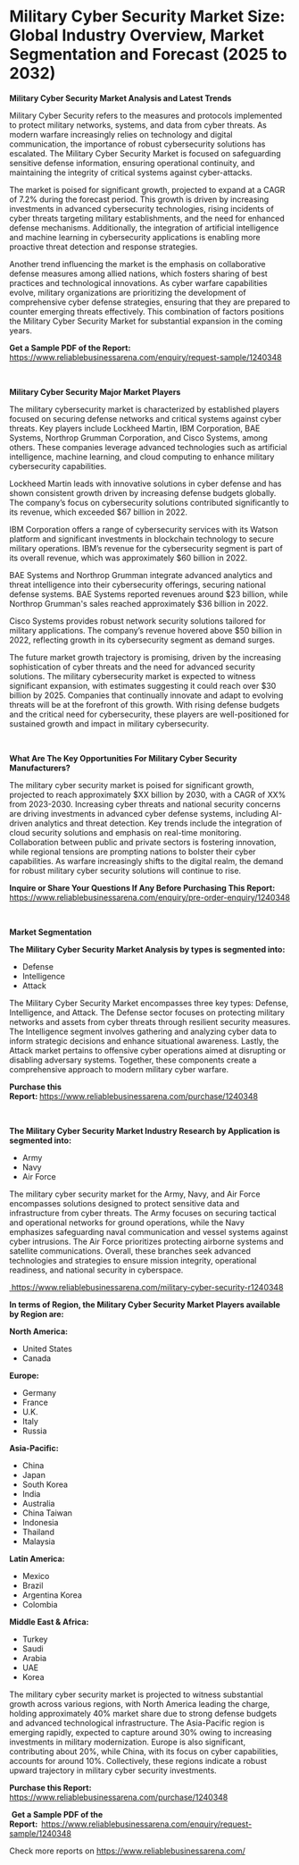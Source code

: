 <p><h1>Military Cyber Security Market Size: Global Industry Overview, Market Segmentation and Forecast (2025 to 2032)</h1></p><p><strong>Military Cyber Security Market Analysis and Latest Trends</strong></p>
<p><p>Military Cyber Security refers to the measures and protocols implemented to protect military networks, systems, and data from cyber threats. As modern warfare increasingly relies on technology and digital communication, the importance of robust cybersecurity solutions has escalated. The Military Cyber Security Market is focused on safeguarding sensitive defense information, ensuring operational continuity, and maintaining the integrity of critical systems against cyber-attacks.</p><p>The market is poised for significant growth, projected to expand at a CAGR of 7.2% during the forecast period. This growth is driven by increasing investments in advanced cybersecurity technologies, rising incidents of cyber threats targeting military establishments, and the need for enhanced defense mechanisms. Additionally, the integration of artificial intelligence and machine learning in cybersecurity applications is enabling more proactive threat detection and response strategies.</p><p>Another trend influencing the market is the emphasis on collaborative defense measures among allied nations, which fosters sharing of best practices and technological innovations. As cyber warfare capabilities evolve, military organizations are prioritizing the development of comprehensive cyber defense strategies, ensuring that they are prepared to counter emerging threats effectively. This combination of factors positions the Military Cyber Security Market for substantial expansion in the coming years.</p></p>
<p><strong>Get a Sample PDF of the Report:&nbsp;</strong> <a href="https://www.reliablebusinessarena.com/enquiry/request-sample/1240348?utm_campaign=3165&utm_medium=2&utm_source=Github&utm_content=ia&utm_term=10032025&utm_id=military-cyber-security">https://www.reliablebusinessarena.com/enquiry/request-sample/1240348</a></p>
<p>&nbsp;</p>
<p><strong>Military Cyber Security Major Market Players</strong></p>
<p><p>The military cybersecurity market is characterized by established players focused on securing defense networks and critical systems against cyber threats. Key players include Lockheed Martin, IBM Corporation, BAE Systems, Northrop Grumman Corporation, and Cisco Systems, among others. These companies leverage advanced technologies such as artificial intelligence, machine learning, and cloud computing to enhance military cybersecurity capabilities.</p><p>Lockheed Martin leads with innovative solutions in cyber defense and has shown consistent growth driven by increasing defense budgets globally. The company’s focus on cybersecurity solutions contributed significantly to its revenue, which exceeded $67 billion in 2022.</p><p>IBM Corporation offers a range of cybersecurity services with its Watson platform and significant investments in blockchain technology to secure military operations. IBM’s revenue for the cybersecurity segment is part of its overall revenue, which was approximately $60 billion in 2022.</p><p>BAE Systems and Northrop Grumman integrate advanced analytics and threat intelligence into their cybersecurity offerings, securing national defense systems. BAE Systems reported revenues around $23 billion, while Northrop Grumman's sales reached approximately $36 billion in 2022.</p><p>Cisco Systems provides robust network security solutions tailored for military applications. The company’s revenue hovered above $50 billion in 2022, reflecting growth in its cybersecurity segment as demand surges.</p><p>The future market growth trajectory is promising, driven by the increasing sophistication of cyber threats and the need for advanced security solutions. The military cybersecurity market is expected to witness significant expansion, with estimates suggesting it could reach over $30 billion by 2025. Companies that continually innovate and adapt to evolving threats will be at the forefront of this growth. With rising defense budgets and the critical need for cybersecurity, these players are well-positioned for sustained growth and impact in military cybersecurity.</p></p>
<p>&nbsp;</p>
<p><strong>What Are The Key Opportunities For Military Cyber Security Manufacturers?</strong></p>
<p><p>The military cyber security market is poised for significant growth, projected to reach approximately $XX billion by 2030, with a CAGR of XX% from 2023-2030. Increasing cyber threats and national security concerns are driving investments in advanced cyber defense systems, including AI-driven analytics and threat detection. Key trends include the integration of cloud security solutions and emphasis on real-time monitoring. Collaboration between public and private sectors is fostering innovation, while regional tensions are prompting nations to bolster their cyber capabilities. As warfare increasingly shifts to the digital realm, the demand for robust military cyber security solutions will continue to rise.</p></p>
<p><strong>Inquire or Share Your Questions If Any Before Purchasing This Report:</strong> <a href="https://www.reliablebusinessarena.com/enquiry/pre-order-enquiry/1240348?utm_campaign=3165&utm_medium=2&utm_source=Github&utm_content=ia&utm_term=10032025&utm_id=military-cyber-security">https://www.reliablebusinessarena.com/enquiry/pre-order-enquiry/1240348</a></p>
<p>&nbsp;</p>
<p><strong>Market Segmentation</strong></p>
<p><strong>The Military Cyber Security Market Analysis by types is segmented into:</strong></p>
<p><ul><li>Defense</li><li>Intelligence</li><li>Attack</li></ul></p>
<p><p>The Military Cyber Security Market encompasses three key types: Defense, Intelligence, and Attack. The Defense sector focuses on protecting military networks and assets from cyber threats through resilient security measures. The Intelligence segment involves gathering and analyzing cyber data to inform strategic decisions and enhance situational awareness. Lastly, the Attack market pertains to offensive cyber operations aimed at disrupting or disabling adversary systems. Together, these components create a comprehensive approach to modern military cyber warfare.</p></p>
<p><strong>Purchase this Report:&nbsp;</strong><a href="https://www.reliablebusinessarena.com/purchase/1240348?utm_campaign=3165&utm_medium=2&utm_source=Github&utm_content=ia&utm_term=10032025&utm_id=military-cyber-security">https://www.reliablebusinessarena.com/purchase/1240348</a></p>
<p>&nbsp;</p>
<p><strong>The Military Cyber Security Market Industry Research by Application is segmented into:</strong></p>
<p><ul><li>Army</li><li>Navy</li><li>Air Force</li></ul></p>
<p><p>The military cyber security market for the Army, Navy, and Air Force encompasses solutions designed to protect sensitive data and infrastructure from cyber threats. The Army focuses on securing tactical and operational networks for ground operations, while the Navy emphasizes safeguarding naval communication and vessel systems against cyber intrusions. The Air Force prioritizes protecting airborne systems and satellite communications. Overall, these branches seek advanced technologies and strategies to ensure mission integrity, operational readiness, and national security in cyberspace.</p></p>
<p><a href="https://www.reliablebusinessarena.com/military-cyber-security-r1240348?utm_campaign=3165&utm_medium=2&utm_source=Github&utm_content=ia&utm_term=10032025&utm_id=military-cyber-security">&nbsp;https://www.reliablebusinessarena.com/military-cyber-security-r1240348</a></p>
<p><strong>In terms of Region, the Military Cyber Security Market Players available by Region are:</strong></p>
<p>
    <p> <strong> North America: </strong>
        <ul>
            <li>United States</li>
            <li>Canada</li>
        </ul>
        </p> 
    <p> <strong> Europe: </strong>
        <ul>
            <li>Germany</li>
            <li>France</li>
            <li>U.K.</li>
            <li>Italy</li>
            <li>Russia</li>
        </ul>
        </p> 
    <p> <strong> Asia-Pacific: </strong>
        <ul>
            <li>China</li>
            <li>Japan</li>
            <li>South Korea</li>
            <li>India</li>
            <li>Australia</li>
            <li>China Taiwan</li>
            <li>Indonesia</li>
            <li>Thailand</li>
            <li>Malaysia</li>
        </ul>
        </p> 
    <p> <strong> Latin America: </strong>
        <ul>
            <li>Mexico</li>
            <li>Brazil</li>
            <li>Argentina Korea</li>
            <li>Colombia</li>
        </ul>
        </p> 
    <p> <strong> Middle East & Africa: </strong>
        <ul>
            <li>Turkey</li>
            <li>Saudi</li>
            <li>Arabia</li>
            <li>UAE</li>
            <li>Korea</li>
        </ul>
    </p>
    </p>
<p><p>The military cyber security market is projected to witness substantial growth across various regions, with North America leading the charge, holding approximately 40% market share due to strong defense budgets and advanced technological infrastructure. The Asia-Pacific region is emerging rapidly, expected to capture around 30% owing to increasing investments in military modernization. Europe is also significant, contributing about 20%, while China, with its focus on cyber capabilities, accounts for around 10%. Collectively, these regions indicate a robust upward trajectory in military cyber security investments.</p></p>
<p><strong>Purchase this Report: </strong><a href="https://www.reliablebusinessarena.com/purchase/1240348?utm_campaign=3165&utm_medium=2&utm_source=Github&utm_content=ia&utm_term=10032025&utm_id=military-cyber-security">https://www.reliablebusinessarena.com/purchase/1240348</a></p>
<p>&nbsp;<strong>Get a Sample PDF of the Report:&nbsp;&nbsp;</strong><a href="https://www.reliablebusinessarena.com/enquiry/request-sample/1240348?utm_campaign=3165&utm_medium=2&utm_source=Github&utm_content=ia&utm_term=10032025&utm_id=military-cyber-security">https://www.reliablebusinessarena.com/enquiry/request-sample/1240348</a></p>
<p><strong></strong></p>
<p>Check more reports on <a href="https://www.reliablebusinessarena.com/?utm_campaign=3165&utm_medium=2&utm_source=Github&utm_content=ia&utm_term=10032025&utm_id=military-cyber-security">https://www.reliablebusinessarena.com/</a></p>